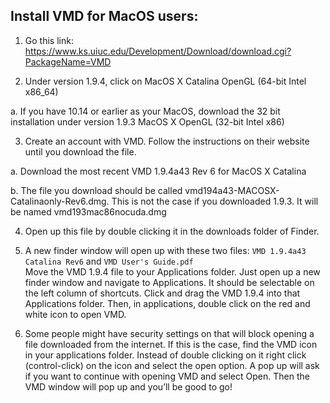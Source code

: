 ## Install VMD for MacOS users:

1. Go this link: https://www.ks.uiuc.edu/Development/Download/download.cgi?PackageName=VMD

2. Under version 1.9.4, click on MacOS X Catalina OpenGL (64-bit Intel x86_64)

a. If you have 10.14 or earlier as your MacOS, download the 32 bit installation under version 1.9.3 MacOS X OpenGL (32-bit Intel x86)

3. Create an account with VMD. Follow the instructions on their website until you download the file.

a. Download the most recent VMD 1.9.4a43 Rev 6 for MacOS X Catalina

b. The file you download should be called vmd194a43-MACOSX-Catalinaonly-Rev6.dmg. This is not the case if you downloaded 1.9.3. It will be named vmd193mac86nocuda.dmg

4. Open up this file by double clicking it in the downloads folder of Finder.

5. A new finder window will open up with these two files: `VMD 1.9.4a43 Catalina Rev6` and `VMD User's Guide.pdf` <br/>
Move the VMD 1.9.4 file to your Applications folder. Just open up a new finder window and navigate to Applications. It should be selectable on the left column of shortcuts. Click and drag the VMD 1.9.4 into that Applications folder. Then, in applications, double click on the red and white icon to open VMD.

6. Some people might have security settings on that will block opening a file downloaded from the internet. If this is the case, find the VMD icon in your applications folder. Instead of double clicking on it right click (control-click) on the icon and select the open option. A pop up will ask if you want to continue with opening VMD and select Open. Then the VMD window will pop up and you’ll be good to go!
